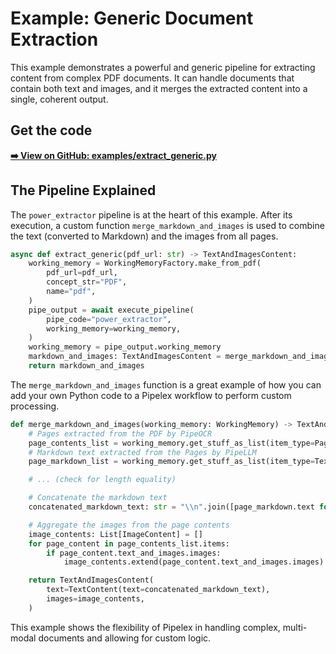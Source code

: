 # Example: Generic Document Extraction

This example demonstrates a powerful and generic pipeline for extracting content from complex PDF documents. It can handle documents that contain both text and images, and it merges the extracted content into a single, coherent output.

## Get the code

[**➡️ View on GitHub: examples/extract_generic.py**](https://github.com/Pipelex/pipelex-cookbook/blob/main/examples/extract_generic.py)

## The Pipeline Explained

The `power_extractor` pipeline is at the heart of this example. After its execution, a custom function `merge_markdown_and_images` is used to combine the text (converted to Markdown) and the images from all pages.

```python
async def extract_generic(pdf_url: str) -> TextAndImagesContent:
    working_memory = WorkingMemoryFactory.make_from_pdf(
        pdf_url=pdf_url,
        concept_str="PDF",
        name="pdf",
    )
    pipe_output = await execute_pipeline(
        pipe_code="power_extractor",
        working_memory=working_memory,
    )
    working_memory = pipe_output.working_memory
    markdown_and_images: TextAndImagesContent = merge_markdown_and_images(working_memory)
    return markdown_and_images
```

The `merge_markdown_and_images` function is a great example of how you can add your own Python code to a Pipelex workflow to perform custom processing.

```python
def merge_markdown_and_images(working_memory: WorkingMemory) -> TextAndImagesContent:
    # Pages extracted from the PDF by PipeOCR
    page_contents_list = working_memory.get_stuff_as_list(item_type=PageContent, name="page_contents")
    # Markdown text extracted from the Pages by PipeLLM
    page_markdown_list = working_memory.get_stuff_as_list(item_type=TextContent, name="markdowns")

    # ... (check for length equality)

    # Concatenate the markdown text
    concatenated_markdown_text: str = "\\n".join([page_markdown.text for page_markdown in page_markdown_list.items])

    # Aggregate the images from the page contents
    image_contents: List[ImageContent] = []
    for page_content in page_contents_list.items:
        if page_content.text_and_images.images:
            image_contents.extend(page_content.text_and_images.images)

    return TextAndImagesContent(
        text=TextContent(text=concatenated_markdown_text),
        images=image_contents,
    )
```

This example shows the flexibility of Pipelex in handling complex, multi-modal documents and allowing for custom logic. 